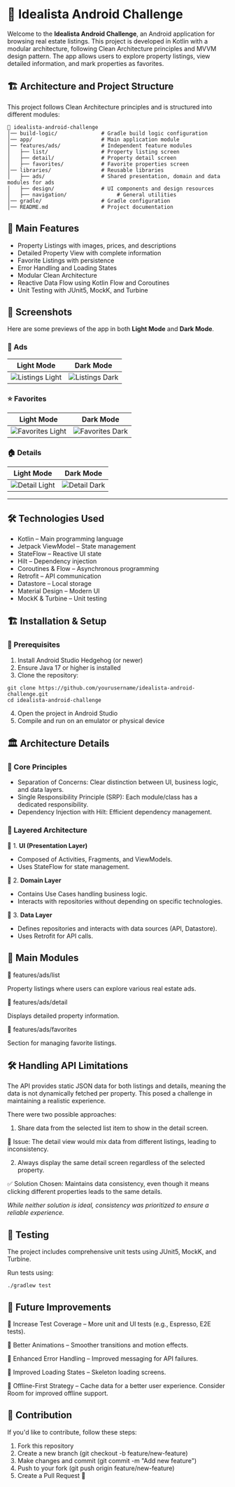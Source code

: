 # 📱 Idealista Android Challenge

Welcome to the **Idealista Android Challenge**, an Android application for browsing real estate
listings. This project is developed in Kotlin with a modular architecture, following Clean
Architecture principles and MVVM design pattern. The app allows users to explore property listings,
view detailed information, and mark properties as favorites.

## 🏗️ Architecture and Project Structure

This project follows Clean Architecture principles and is structured into different modules:

```
📂 idealista-android-challenge
│── build-logic/              # Gradle build logic configuration
│── app/                      # Main application module
│── features/ads/             # Independent feature modules
│   ├── list/                 # Property listing screen
│   ├── detail/               # Property detail screen
│   ├── favorites/            # Favorite properties screen
│── libraries/                # Reusable libraries
│   ├── ads/                  # Shared presentation, domain and data modules for ads
│   ├── design/               # UI components and design resources
│   ├── navigation/                # General utilities
│── gradle/                   # Gradle configuration
│── README.md                 # Project documentation
```

## 🚀 Main Features

- Property Listings with images, prices, and descriptions
- Detailed Property View with complete information
- Favorite Listings with persistence
- Error Handling and Loading States
- Modular Clean Architecture
- Reactive Data Flow using Kotlin Flow and Coroutines
- Unit Testing with JUnit5, MockK, and Turbine

## 📸 Screenshots

Here are some previews of the app in both **Light Mode** and **Dark Mode**.

### 🏡 Ads
| Light Mode                            | Dark Mode                           |
|---------------------------------------|-------------------------------------|
| ![Listings Light](misc/ads_light.png) | ![Listings Dark](misc/ads_dark.png) |

### ⭐ Favorites
| Light Mode | Dark Mode |
|------------|------------|
| ![Favorites Light](misc/favorites_light.png) | ![Favorites Dark](misc/favorites_dark.png) |

### 🏠 Details
| Light Mode                              | Dark Mode                             |
|-----------------------------------------|---------------------------------------|
| ![Detail Light](misc/details_light.png) | ![Detail Dark](misc/details_dark.png) |

---

## 🛠️ Technologies Used

- Kotlin – Main programming language
- Jetpack ViewModel – State management
- StateFlow – Reactive UI state
- Hilt – Dependency injection
- Coroutines & Flow – Asynchronous programming
- Retrofit – API communication
- Datastore – Local storage
- Material Design – Modern UI
- MockK & Turbine – Unit testing

## 🏗️ Installation & Setup

### 🔹 Prerequisites

1. Install Android Studio Hedgehog (or newer)
2. Ensure Java 17 or higher is installed
3. Clone the repository:

```
git clone https://github.com/yourusername/idealista-android-challenge.git
cd idealista-android-challenge
```

4. Open the project in Android Studio
5. Compile and run on an emulator or physical device

## 🏛️ Architecture Details

### 🔹 Core Principles

- Separation of Concerns: Clear distinction between UI, business logic, and data layers.
- Single Responsibility Principle (SRP): Each module/class has a dedicated responsibility.
- Dependency Injection with Hilt: Efficient dependency management.

### 🔹 Layered Architecture

📌 1. **UI (Presentation Layer)**

- Composed of Activities, Fragments, and ViewModels.
- Uses StateFlow for state management.

📌 2. **Domain Layer**

- Contains Use Cases handling business logic.
- Interacts with repositories without depending on specific technologies.

📌 3. **Data Layer**

- Defines repositories and interacts with data sources (API, Datastore).
- Uses Retrofit for API calls.

## 📌 Main Modules

📂 features/ads/list

Property listings where users can explore various real estate ads.

📂 features/ads/detail

Displays detailed property information.

📂 features/ads/favorites

Section for managing favorite listings.

## 🛠️ Handling API Limitations
The API provides static JSON data for both listings and details, meaning the data is not dynamically fetched per property.
This posed a challenge in maintaining a realistic experience.

There were two possible approaches:

1. Share data from the selected list item to show in the detail screen.

🔴 Issue: The detail view would mix data from different listings, leading to inconsistency.

2. Always display the same detail screen regardless of the selected property.

✅ Solution Chosen: Maintains data consistency, even though it means clicking different properties leads to the same details.

_While neither solution is ideal, consistency was prioritized to ensure a reliable experience._

## 🧪 Testing

The project includes comprehensive unit tests using JUnit5, MockK, and Turbine.

Run tests using:

```
./gradlew test
```

## 📌 Future Improvements

📌 Increase Test Coverage – More unit and UI tests (e.g., Espresso, E2E tests).

📌 Better Animations – Smoother transitions and motion effects.

📌 Enhanced Error Handling – Improved messaging for API failures.

📌 Improved Loading States – Skeleton loading screens.

📌 Offline-First Strategy – Cache data for a better user experience. Consider Room for improved offline support.

## 🎯 Contribution

If you'd like to contribute, follow these steps:

1. Fork this repository
2. Create a new branch (git checkout -b feature/new-feature)
3. Make changes and commit (git commit -m "Add new feature")
4. Push to your fork (git push origin feature/new-feature)
5. Create a Pull Request 🎉